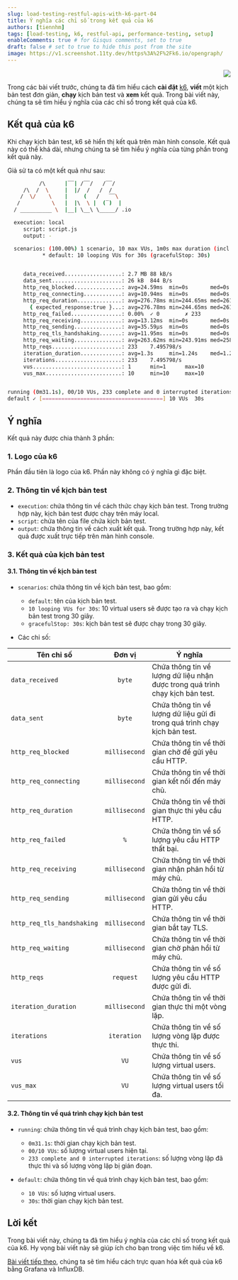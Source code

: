 ```yaml
---
slug: load-testing-restful-apis-with-k6-part-04
title: Ý nghĩa các chỉ số trong kết quả của k6
authors: [tiennhm]
tags: [load-testing, k6, restful-api, performance-testing, setup]
enableComments: true # for Gisqus comments, set to true
draft: false # set to true to hide this post from the site
image: https://v1.screenshot.11ty.dev/https%3A%2F%2Fk6.io/opengraph/
---
```


<p align="right">
    <img src="https://api.visitorbadge.io/api/visitors?path=https%3A%2F%2Ftiennhm.github.io%2Fblog%2Fload-testing-restful-apis-with-k6-part-04&label=⚪Views&labelColor=%2337d67a&countColor=%23555555&style=flat&labelStyle=upper" loading='lazy' decoding='async'/>
</p>

Trong các bài viết trước, chúng ta đã tìm hiểu cách **cài đặt** [k6](https://k6.io), **viết** một kịch bản test đơn giản, **chạy** kịch bản test và **xem** kết quả. Trong bài viết này, chúng ta sẽ tìm hiểu ý nghĩa của các chỉ số trong kết quả của k6.

## Kết quả của k6

Khi chạy kịch bản test, k6 sẽ hiển thị kết quả trên màn hình console. Kết quả này có thể khá dài, nhưng chúng ta sẽ tìm hiểu ý nghĩa của từng phần trong kết quả này.

Giả sử ta có một kết quả như sau:

```bash
          /\      |‾‾| /‾‾/   /‾‾/
     /\  /  \     |  |/  /   /  /
    /  \/    \    |     (   /   ‾‾\
   /          \   |  |\  \ |  (‾)  |
  / __________ \  |__| \__\ \_____/ .io

  execution: local
     script: script.js
     output: -

  scenarios: (100.00%) 1 scenario, 10 max VUs, 1m0s max duration (incl. graceful stop):
           * default: 10 looping VUs for 30s (gracefulStop: 30s)


     data_received..................: 2.7 MB 88 kB/s
     data_sent......................: 26 kB  844 B/s
     http_req_blocked...............: avg=24.59ms  min=0s       med=0s       max=575.19ms p(90)=0s       p(95)=135.71µs       
     http_req_connecting............: avg=10.94ms  min=0s       med=0s       max=260.2ms  p(90)=0s       p(95)=0s
     http_req_duration..............: avg=276.78ms min=244.65ms med=261.01ms max=574.14ms p(90)=279.08ms p(95)=506.76ms       
       { expected_response:true }...: avg=276.78ms min=244.65ms med=261.01ms max=574.14ms p(90)=279.08ms p(95)=506.76ms       
     http_req_failed................: 0.00%  ✓ 0        ✗ 233
     http_req_receiving.............: avg=13.12ms  min=0s       med=0s       max=261.03ms p(90)=977.48µs p(95)=98.09ms        
     http_req_sending...............: avg=35.59µs  min=0s       med=0s       max=1.41ms   p(90)=0s       p(95)=0s
     http_req_tls_handshaking.......: avg=11.95ms  min=0s       med=0s       max=284.05ms p(90)=0s       p(95)=0s
     http_req_waiting...............: avg=263.62ms min=243.91ms med=258.58ms max=573.54ms p(90)=267.65ms p(95)=277.49ms       
     http_reqs......................: 233    7.495798/s
     iteration_duration.............: avg=1.3s     min=1.24s    med=1.26s    max=1.87s    p(90)=1.5s     p(95)=1.53s
     iterations.....................: 233    7.495798/s
     vus............................: 1      min=1      max=10
     vus_max........................: 10     min=10     max=10


running (0m31.1s), 00/10 VUs, 233 complete and 0 interrupted iterations
default ✓ [======================================] 10 VUs  30s
```

## Ý nghĩa

Kết quả này được chia thành 3 phần:

### 1. Logo của k6

Phần đầu tiên là logo của k6. Phần này không có ý nghĩa gì đặc biệt.


### 2. Thông tin về kịch bản test

- `execution`: chứa thông tin về cách thức chạy kịch bản test. Trong trường hợp này, kịch bản test được chạy trên máy local.
- `script`: chứa tên của file chứa kịch bản test.
- `output`: chứa thông tin về cách xuất kết quả. Trong trường hợp này, kết quả được xuất trực tiếp trên màn hình console. 

### 3. Kết quả của kịch bản test

#### 3.1. Thông tin về kịch bản test

- `scenarios`: chứa thông tin về kịch bản test, bao gồm:

  - `default`: tên của kịch bản test.
  - `10 looping VUs for 30s`: 10 virtual users sẽ được tạo ra và chạy kịch bản test trong 30 giây.
  - `gracefulStop: 30s`: kịch bản test sẽ được chạy trong 30 giây.

- Các chỉ số:

Tên chỉ số | Đơn vị | Ý nghĩa
--- | :---: | ---
| `data_received` | `byte` | Chứa thông tin về lượng dữ liệu nhận được trong quá trình chạy kịch bản test.
| `data_sent` | `byte` | Chứa thông tin về lượng dữ liệu gửi đi trong quá trình chạy kịch bản test.
| `http_req_blocked` | `millisecond` | Chứa thông tin về thời gian chờ để gửi yêu cầu HTTP.
| `http_req_connecting` | `millisecond` | Chứa thông tin về thời gian kết nối đến máy chủ.
| `http_req_duration` | `millisecond` | Chứa thông tin về thời gian thực thi yêu cầu HTTP.
| `http_req_failed` | `%` | Chứa thông tin về số lượng yêu cầu HTTP thất bại.
| `http_req_receiving` | `millisecond` | Chứa thông tin về thời gian nhận phản hồi từ máy chủ.
| `http_req_sending` | `millisecond` | Chứa thông tin về thời gian gửi yêu cầu HTTP.
| `http_req_tls_handshaking` | `millisecond` | Chứa thông tin về thời gian bắt tay TLS.
| `http_req_waiting` | `millisecond` | Chứa thông tin về thời gian chờ phản hồi từ máy chủ.
| `http_reqs` | `request` | Chứa thông tin về số lượng yêu cầu HTTP được gửi đi.
| `iteration_duration` | `millisecond` | Chứa thông tin về thời gian thực thi một vòng lặp.
| `iterations` | `iteration` | Chứa thông tin về số lượng vòng lặp được thực thi.
| `vus` | `VU` | Chứa thông tin về số lượng virtual users.
| `vus_max` | `VU` | Chứa thông tin về số lượng virtual users tối đa.

#### 3.2. Thông tin về quá trình chạy kịch bản test
  
- `running`: chứa thông tin về quá trình chạy kịch bản test, bao gồm:

  - `0m31.1s`: thời gian chạy kịch bản test.
  - `00/10 VUs`: số lượng virtual users hiện tại.
  - `233 complete and 0 interrupted iterations`: số lượng vòng lặp đã thực thi và số lượng vòng lặp bị gián đoạn.

- `default`: chứa thông tin về quá trình chạy kịch bản test, bao gồm:

  - `10 VUs`: số lượng virtual users.
  - `30s`: thời gian chạy kịch bản test.

## Lời kết

Trong bài viết này, chúng ta đã tìm hiểu ý nghĩa của các chỉ số trong kết quả của k6. Hy vọng bài viết này sẽ giúp ích cho bạn trong việc tìm hiểu về k6.

[Bài viết tiếp theo](./part-05.md), chúng ta sẽ tìm hiểu cách trực quan hóa kết quả của k6 bằng Grafana và InfluxDB.